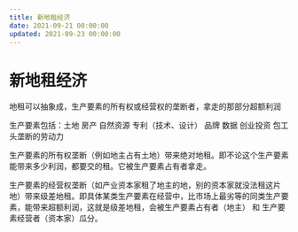 ```yaml
---
title: 新地租经济
date: 2021-09-21 00:00:00
updated: 2021-09-23 00:00:00
---
```



# 新地租经济


地租可以抽象成，生产要素的所有权或经营权的垄断者，拿走的那部分超额利润

生产要素包括：土地 房产 自然资源 专利（技术、设计） 品牌 数据 创业投资 包工头垄断的劳动力

生产要素的所有权垄断（例如地主占有土地）带来绝对地租。即不论这个生产要素能带来多少利润，都要交的租。它被生产要素占有者拿走。

生产要素的经营权垄断（如产业资本家租了地主的地，别的资本家就没法租这片地）带来级差地租。即具体某类生产要素在经营中，比市场上最劣等的同类生产要素，能带来超额利润，这就是级差地租，会被生产要素占有者（地主） 和 生产要素经营者（资本家）瓜分。
